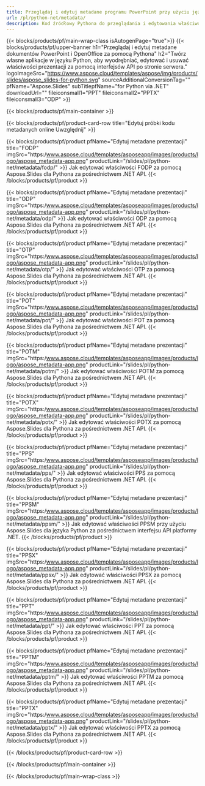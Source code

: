 ```yaml
---
title: Przeglądaj i edytuj metadane programu PowerPoint przy użyciu języka Python
url: /pl/python-net/metadata/
description: Kod źródłowy Pythona do przeglądania i edytowania właściwości prezentacji
---
```


{{< blocks/products/pf/main-wrap-class isAutogenPage="true">}}
{{< blocks/products/pf/upper-banner h1="Przeglądaj i edytuj metadane dokumentów PowerPoint i OpenOffice za pomocą Pythona" h2="Twórz własne aplikacje w języku Python, aby wyodrębniać, edytować i usuwać właściwości prezentacji za pomocą interfejsów API po stronie serwera." logoImageSrc="https://www.aspose.cloud/templates/aspose/img/products/slides/aspose_slides-for-python.svg" sourceAdditionalConversionTag="" pfName="Aspose.Slides" subTitlepfName="for Python via .NET" downloadUrl="" fileiconsmall1="PPT" fileiconsmall2="PPTX" fileiconsmall3="ODP" >}}

{{< blocks/products/pf/main-container >}}

{{< blocks/products/pf/product-card-row title="Edytuj próbki kodu metadanych online Uwzględnij" >}}

{{< blocks/products/pf/product pfName="Edytuj metadane prezentacji" title="FODP" imgSrc="https:/www.aspose.cloud/templates/asposeapp/images/products/logo/aspose_metadata-app.png" productLink="/slides/pl/python-net/metadata/fodp/" >}}
Jak edytować właściwości FODP za pomocą Aspose.Slides dla Pythona za pośrednictwem .NET API.
{{< /blocks/products/pf/product >}}

{{< blocks/products/pf/product pfName="Edytuj metadane prezentacji" title="ODP" imgSrc="https:/www.aspose.cloud/templates/asposeapp/images/products/logo/aspose_metadata-app.png" productLink="/slides/pl/python-net/metadata/odp/" >}}
Jak edytować właściwości ODP za pomocą Aspose.Slides dla Pythona za pośrednictwem .NET API.
{{< /blocks/products/pf/product >}}

{{< blocks/products/pf/product pfName="Edytuj metadane prezentacji" title="OTP" imgSrc="https:/www.aspose.cloud/templates/asposeapp/images/products/logo/aspose_metadata-app.png" productLink="/slides/pl/python-net/metadata/otp/" >}}
Jak edytować właściwości OTP za pomocą Aspose.Slides dla Pythona za pośrednictwem .NET API.
{{< /blocks/products/pf/product >}}

{{< blocks/products/pf/product pfName="Edytuj metadane prezentacji" title="POT" imgSrc="https:/www.aspose.cloud/templates/asposeapp/images/products/logo/aspose_metadata-app.png" productLink="/slides/pl/python-net/metadata/pot/" >}}
Jak edytować właściwości POT za pomocą Aspose.Slides dla Pythona za pośrednictwem .NET API.
{{< /blocks/products/pf/product >}}

{{< blocks/products/pf/product pfName="Edytuj metadane prezentacji" title="POTM" imgSrc="https:/www.aspose.cloud/templates/asposeapp/images/products/logo/aspose_metadata-app.png" productLink="/slides/pl/python-net/metadata/potm/" >}}
Jak edytować właściwości POTM za pomocą Aspose.Slides dla Pythona za pośrednictwem .NET API.
{{< /blocks/products/pf/product >}}

{{< blocks/products/pf/product pfName="Edytuj metadane prezentacji" title="POTX" imgSrc="https:/www.aspose.cloud/templates/asposeapp/images/products/logo/aspose_metadata-app.png" productLink="/slides/pl/python-net/metadata/potx/" >}}
Jak edytować właściwości POTX za pomocą Aspose.Slides dla Pythona za pośrednictwem .NET API.
{{< /blocks/products/pf/product >}}

{{< blocks/products/pf/product pfName="Edytuj metadane prezentacji" title="PPS" imgSrc="https:/www.aspose.cloud/templates/asposeapp/images/products/logo/aspose_metadata-app.png" productLink="/slides/pl/python-net/metadata/pps/" >}}
Jak edytować właściwości PPS za pomocą Aspose.Slides dla Pythona za pośrednictwem .NET API.
{{< /blocks/products/pf/product >}}

{{< blocks/products/pf/product pfName="Edytuj metadane prezentacji" title="PPSM" imgSrc="https:/www.aspose.cloud/templates/asposeapp/images/products/logo/aspose_metadata-app.png" productLink="/slides/pl/python-net/metadata/ppsm/" >}}
Jak edytować właściwości PPSM przy użyciu Aspose.Slides dla języka Python za pośrednictwem interfejsu API platformy .NET.
{{< /blocks/products/pf/product >}}

{{< blocks/products/pf/product pfName="Edytuj metadane prezentacji" title="PPSX" imgSrc="https:/www.aspose.cloud/templates/asposeapp/images/products/logo/aspose_metadata-app.png" productLink="/slides/pl/python-net/metadata/ppsx/" >}}
Jak edytować właściwości PPSX za pomocą Aspose.Slides dla Pythona za pośrednictwem .NET API.
{{< /blocks/products/pf/product >}}

{{< blocks/products/pf/product pfName="Edytuj metadane prezentacji" title="PPT" imgSrc="https:/www.aspose.cloud/templates/asposeapp/images/products/logo/aspose_metadata-app.png" productLink="/slides/pl/python-net/metadata/ppt/" >}}
Jak edytować właściwości PPT za pomocą Aspose.Slides dla Pythona za pośrednictwem .NET API.
{{< /blocks/products/pf/product >}}

{{< blocks/products/pf/product pfName="Edytuj metadane prezentacji" title="PPTM" imgSrc="https:/www.aspose.cloud/templates/asposeapp/images/products/logo/aspose_metadata-app.png" productLink="/slides/pl/python-net/metadata/pptm/" >}}
Jak edytować właściwości PPTM za pomocą Aspose.Slides dla Pythona za pośrednictwem .NET API.
{{< /blocks/products/pf/product >}}

{{< blocks/products/pf/product pfName="Edytuj metadane prezentacji" title="PPTX" imgSrc="https:/www.aspose.cloud/templates/asposeapp/images/products/logo/aspose_metadata-app.png" productLink="/slides/pl/python-net/metadata/pptx/" >}}
Jak edytować właściwości PPTX za pomocą Aspose.Slides dla Pythona za pośrednictwem .NET API.
{{< /blocks/products/pf/product >}}



{{< /blocks/products/pf/product-card-row >}}

{{< /blocks/products/pf/main-container >}}
    
{{< /blocks/products/pf/main-wrap-class >}}
